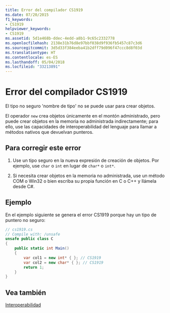 ```yaml
---
title: Error del compilador CS1919
ms.date: 07/20/2015
f1_keywords:
- CS1919
helpviewer_keywords:
- CS1919
ms.assetid: 5d1e468b-ddec-4edd-a8b1-9c65c2332778
ms.openlocfilehash: 2138e31b76d8e97bbf038d9f936fb5457c87c3d6
ms.sourcegitcommit: 3d5d33f384eeba41b2dff79d096f47ccc8d8f03d
ms.translationtype: HT
ms.contentlocale: es-ES
ms.lasthandoff: 05/04/2018
ms.locfileid: "33213891"
---
```

# <a name="compiler-error-cs1919"></a>Error del compilador CS1919
El tipo no seguro 'nombre de tipo' no se puede usar para crear objetos.  
  
 El operador `new` crea objetos únicamente en el montón administrado, pero puede crear objetos en la memoria no administrada indirectamente; para ello, use las capacidades de interoperabilidad del lenguaje para llamar a métodos nativos que devuelvan punteros.  
  
## <a name="to-correct-this-error"></a>Para corregir este error  
  
1.  Use un tipo seguro en la nueva expresión de creación de objetos. Por ejemplo, use `char` o `int` en lugar de `char*` o `int*`.  
  
2.  Si necesita crear objetos en la memoria no administrada, use un método COM o Win32 o bien escriba su propia función en C o C++ y llámela desde C#.  
  
## <a name="example"></a>Ejemplo  
 En el ejemplo siguiente se genera el error CS1919 porque hay un tipo de puntero no seguro:  
  
```csharp  
// cs1919.cs  
// Compile with: /unsafe  
unsafe public class C  
{  
    public static int Main()  
    {  
        var col1 = new int* { }; // CS1919  
        var col2 = new char* { }; // CS1919  
        return 1;  
    }  
}  
```  
  
## <a name="see-also"></a>Vea también  
 [Interoperabilidad](../../../csharp/programming-guide/interop/index.md)
